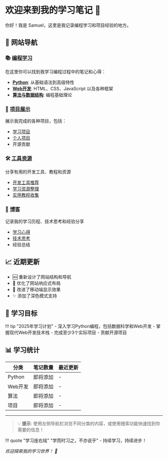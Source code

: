 # 欢迎来到我的学习笔记 👋

你好！我是 Samuel，这里是我记录编程学习和项目经验的地方。

## 🎯 网站导航

<div class="home-cards">   
  <div class="home-card">     
    <h3>📚 <a href="programming/">编程学习</a></h3>     
    <p>在这里你可以找到我学习编程过程中的笔记和心得：</p>     
    <ul>       
      <li><strong><a href="programming/python/">Python</a></strong>: 从基础语法到高级特性</li>       
      <li><strong><a href="programming/web-development/">Web开发</a></strong>: HTML、CSS、JavaScript 以及各种框架</li>       
      <li><strong><a href="programming/algorithms/">算法与数据结构</a></strong>: 编程基础理论</li>     
    </ul>   
  </div>   
  
  <div class="home-card">     
    <h3>🚀 <a href="projects/">项目展示</a></h3>     
    <p>展示我完成的各种项目，包括：</p>     
    <ul>       
      <li><a href="projects/project-a/">学习项目</a></li>       
      <li><a href="projects/project-b/">个人项目</a></li>       
      <li>开源贡献</li>     
    </ul>   
  </div>   
  
  <div class="home-card">     
    <h3>🛠️ <a href="tools/">工具资源</a></h3>     
    <p>分享有用的开发工具、教程和资源</p>     
    <ul>       
      <li><a href="tools/development-tools/">开发工具推荐</a></li>       
      <li><a href="tools/useful-resources/">学习资源整理</a></li>       
      <li><a href="tools/tutorials/">实用教程收集</a></li>     
    </ul>   
  </div>   
  
  <div class="home-card">     
    <h3>📝 <a href="blog/">博客</a></h3>     
    <p>记录我的学习历程、技术思考和经验分享</p>     
    <ul>       
      <li><a href="blog/2025/learning-journey/">学习心得</a></li>       
      <li><a href="blog/tech-thoughts/">技术思考</a></li>       
      <li>经验总结</li>     
    </ul>   
  </div> 
</div>

## 📈 近期更新

- 🆕 重新设计了网站结构和导航
- 🔧 优化了网站响应式布局
- 📱 改进了移动端显示效果
- ✨ 添加了深色模式支持

## 🌟 学习目标

!!! tip "2025年学习计划" - 深入学习Python编程，包括数据科学和Web开发 - 掌握现代Web开发技术栈 - 完成至少3个实际项目 - 贡献开源项目

## 📊 学习统计

| 分类    | 笔记数量 | 最近更新 |
| ------- | -------- | -------- |
| Python  | 即将添加 | -        |
| Web开发 | 即将添加 | -        |
| 算法    | 即将添加 | -        |
| 项目    | 即将添加 | -        |

------

> 💡 **提示**: 使用左侧导航栏浏览不同分类的内容，或使用搜索功能快速找到你需要的信息！

!!! quote "学习座右铭" "学而时习之，不亦说乎" - 持续学习，持续进步！

*欢迎探索我的学习世界！ 🚀*
